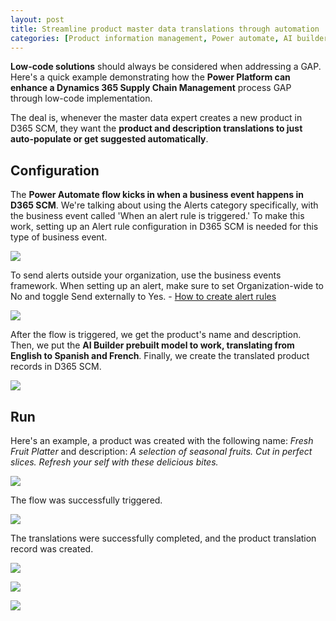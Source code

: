 ```yaml
---
layout: post
title: Streamline product master data translations through automation
categories: [Product information management, Power automate, AI builder]
---
```

**Low-code solutions** should always be considered when addressing a GAP. Here's a quick example demonstrating how the **Power Platform can enhance a Dynamics 365 Supply Chain Management** process GAP through low-code implementation.

The deal is, whenever the master data expert creates a new product in D365 SCM, they want the **product and description translations to just auto-populate or get suggested automatically**.

## Configuration

The **Power Automate flow kicks in when a business event happens in D365 SCM**. We're talking about using the Alerts category specifically, with the business event called 'When an alert rule is triggered.' To make this work, setting up an Alert rule configuration in D365 SCM is needed for this type of business event.

![](/images/streamline-product-master-data-translations-through-automation/alerts.png)

To send alerts outside your organization, use the business events framework. When setting up an alert, make sure to set Organization-wide to No and toggle Send externally to Yes. - [How to create alert rules](https://learn.microsoft.com/en-us/dynamics365/fin-ops-core/fin-ops/get-started/create-alerts)

![](/images/streamline-product-master-data-translations-through-automation/flow.png)

After the flow is triggered, we get the product's name and description. Then, we put the **AI Builder prebuilt model to work, translating from English to Spanish and French**. Finally, we create the translated product records in D365 SCM.

![](/images/streamline-product-master-data-translations-through-automation/flow1.png)

## Run

Here's an example, a product was created with the following name: _Fresh Fruit Platter_ and description: _A selection of seasonal fruits. Cut in perfect slices. Refresh your self with these delicious bites._

![](/images/streamline-product-master-data-translations-through-automation/product.png)

The flow was successfully triggered.

![](/images/streamline-product-master-data-translations-through-automation/run1.png)

The translations were successfully completed, and the product translation record was created.

![](/images/streamline-product-master-data-translations-through-automation/run2.png)

![](/images/streamline-product-master-data-translations-through-automation/run3.png)

![](/images/streamline-product-master-data-translations-through-automation/run4.png)